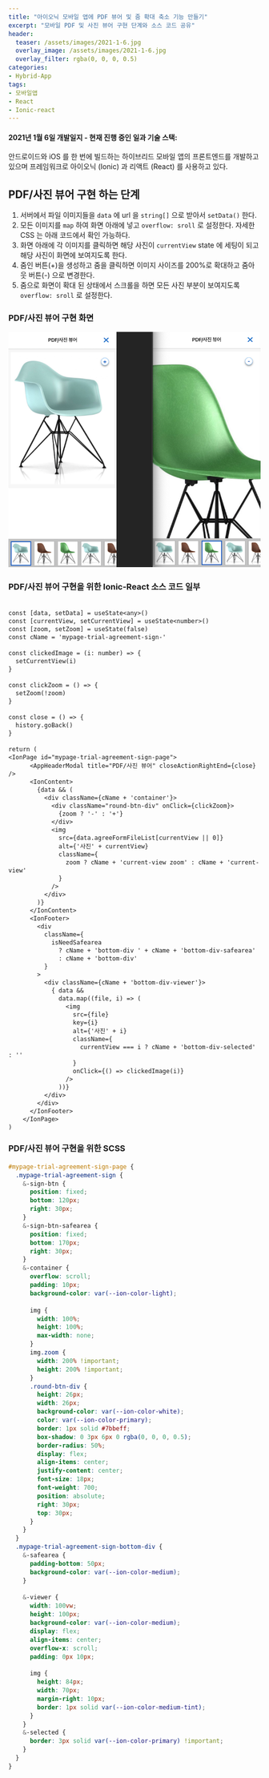 ```yaml
---
title: "아이오닉 모바일 앱에 PDF 뷰어 및 줌 확대 축소 기능 만들기"
excerpt: "모바일 PDF 및 사진 뷰어 구현 단계와 소스 코드 공유"
header:
  teaser: /assets/images/2021-1-6.jpg
  overlay_image: /assets/images/2021-1-6.jpg
  overlay_filter: rgba(0, 0, 0, 0.5)
categories:
- Hybrid-App
tags:
- 모바일앱
- React
- Ionic-react
---
```



#### 2021년 1월 6일 개발일지 - 현재 진행 중인 일과 기술 스택:
안드로이드와 iOS 를 한 번에 빌드하는 하이브리드 모바일 앱의 프론트엔드를 개발하고 있으며 프레임워크로 아이오닉 (Ionic) 과 리액트 (React) 를 사용하고 있다.

## PDF/사진 뷰어 구현 하는 단계
1. 서버에서 파일 이미지들을  `data` 에 url 을 `string[]` 으로 받아서 `setData()` 한다.
2. 모든 이미지를 `map` 하여 화면 아래에 넣고 `overflow: sroll` 로 설정한다. 자세한 CSS 는 아래 코드에서 확인 가능하다.
3. 화면 아래에 각 이미지를 클릭하면 해당 사진이 `currentView` state 에 세팅이 되고 해당 사진이 화면에 보여지도록 한다.
4. 줌인 버튼(+)을 생성하고 줌을 클릭하면 이미지 사이즈를 200%로 확대하고 줌아웃 버튼(-) 으로 변경한다.
5. 줌으로 화면이 확대 된 상태에서 스크롤을 하면 모든 사진 부분이 보여지도록   `overflow: sroll` 로 설정한다.

### PDF/사진 뷰어 구현 화면
![PDF/사진 뷰어 구현 화면](/assets/images/2021-1-6-1.png)


### PDF/사진 뷰어 구현을 위한 Ionic-React 소스 코드 일부
```tsx

const [data, setData] = useState<any>()
const [currentView, setCurrentView] = useState<number>()
const [zoom, setZoom] = useState(false)
const cName = 'mypage-trial-agreement-sign-'

const clickedImage = (i: number) => {
  setCurrentView(i)
}

const clickZoom = () => {
  setZoom(!zoom)
}

const close = () => {
  history.goBack()
}

return (
<IonPage id="mypage-trial-agreement-sign-page">
      <AppHeaderModal title="PDF/사진 뷰어" closeActionRightEnd={close} />
      <IonContent>
        {data && (
          <div className={cName + 'container'}>
            <div className="round-btn-div" onClick={clickZoom}>
              {zoom ? '-' : '+'}
            </div>
            <img
              src={data.agreeFormFileList[currentView || 0]}
              alt={'사진' + currentView}
              className={
                zoom ? cName + 'current-view zoom' : cName + 'current-view'
              }
            />
          </div>
        )}
      </IonContent>
      <IonFooter>
        <div
          className={
            isNeedSafearea
              ? cName + 'bottom-div ' + cName + 'bottom-div-safearea'
              : cName + 'bottom-div'
          }
        >
          <div className={cName + 'bottom-div-viewer'}>
            { data &&
              data.map((file, i) => (
                <img
                  src={file}
                  key={i}
                  alt={'사진' + i}
                  className={
                    currentView === i ? cName + 'bottom-div-selected' : ''
                  }
                  onClick={() => clickedImage(i)}
                />
              ))}
          </div>
        </div>
      </IonFooter>
    </IonPage>
)
```

### PDF/사진 뷰어 구현을 위한 SCSS
```scss
#mypage-trial-agreement-sign-page {
  .mypage-trial-agreement-sign {
    &-sign-btn {
      position: fixed;
      bottom: 120px;
      right: 30px;
    }
    &-sign-btn-safearea {
      position: fixed;
      bottom: 170px;
      right: 30px;
    }
    &-container {
      overflow: scroll;
      padding: 10px;
      background-color: var(--ion-color-light);

      img {
        width: 100%;
        height: 100%;
        max-width: none;
      }
      img.zoom {
        width: 200% !important;
        height: 200% !important;
      }
      .round-btn-div {
        height: 26px;
        width: 26px;
        background-color: var(--ion-color-white);
        color: var(--ion-color-primary);
        border: 1px solid #7bbeff;
        box-shadow: 0 3px 6px 0 rgba(0, 0, 0, 0.5);
        border-radius: 50%;
        display: flex;
        align-items: center;
        justify-content: center;
        font-size: 18px;
        font-weight: 700;
        position: absolute;
        right: 30px;
        top: 30px;
      }
    }
  }
  .mypage-trial-agreement-sign-bottom-div {
    &-safearea {
      padding-bottom: 50px;
      background-color: var(--ion-color-medium);
    }

    &-viewer {
      width: 100vw;
      height: 100px;
      background-color: var(--ion-color-medium);
      display: flex;
      align-items: center;
      overflow-x: scroll;
      padding: 0px 10px;

      img {
        height: 84px;
        width: 70px;
        margin-right: 10px;
        border: 1px solid var(--ion-color-medium-tint);
      }
    }
    &-selected {
      border: 3px solid var(--ion-color-primary) !important;
    }
  }
}
```
